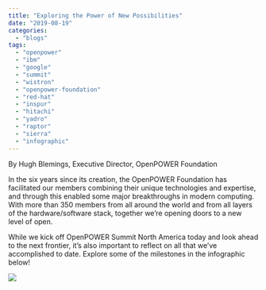 ```yaml
---
title: "Exploring the Power of New Possibilities"
date: "2019-08-19"
categories: 
  - "blogs"
tags: 
  - "openpower"
  - "ibm"
  - "google"
  - "summit"
  - "wistron"
  - "openpower-foundation"
  - "red-hat"
  - "inspur"
  - "hitachi"
  - "yadro"
  - "raptor"
  - "sierra"
  - "infographic"
---
```


By Hugh Blemings, Executive Director, OpenPOWER Foundation

In the six years since its creation, the OpenPOWER Foundation has facilitated our members combining their unique technologies and expertise, and through this enabled some major breakthroughs in modern computing. With more than 350 members from all around the world and from all layers of the hardware/software stack, together we’re opening doors to a new level of open.

While we kick off OpenPOWER Summit North America today and look ahead to the next frontier, it’s also important to reflect on all that we’ve accomplished to date. Explore some of the milestones in the infographic below! 

![](images/9034_IBMPower_OpenPOWERInfographic_080519.png)

